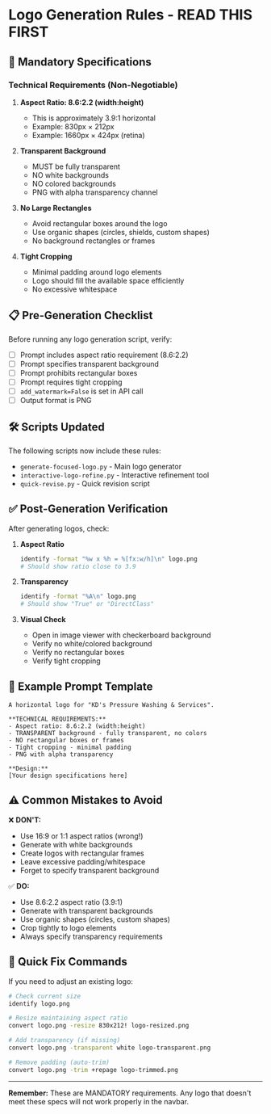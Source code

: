 # Logo Generation Rules - READ THIS FIRST

## 🚨 Mandatory Specifications

### Technical Requirements (Non-Negotiable)

1. **Aspect Ratio: 8.6:2.2 (width:height)**
   - This is approximately 3.9:1 horizontal
   - Example: 830px × 212px
   - Example: 1660px × 424px (retina)

2. **Transparent Background**
   - MUST be fully transparent
   - NO white backgrounds
   - NO colored backgrounds
   - PNG with alpha transparency channel

3. **No Large Rectangles**
   - Avoid rectangular boxes around the logo
   - Use organic shapes (circles, shields, custom shapes)
   - No background rectangles or frames

4. **Tight Cropping**
   - Minimal padding around logo elements
   - Logo should fill the available space efficiently
   - No excessive whitespace

## 📋 Pre-Generation Checklist

Before running any logo generation script, verify:

- [ ] Prompt includes aspect ratio requirement (8.6:2.2)
- [ ] Prompt specifies transparent background
- [ ] Prompt prohibits rectangular boxes
- [ ] Prompt requires tight cropping
- [ ] `add_watermark=False` is set in API call
- [ ] Output format is PNG

## 🛠️ Scripts Updated

The following scripts now include these rules:

- `generate-focused-logo.py` - Main logo generator
- `interactive-logo-refine.py` - Interactive refinement tool
- `quick-revise.py` - Quick revision script

## ✅ Post-Generation Verification

After generating logos, check:

1. **Aspect Ratio**
   ```bash
   identify -format "%w x %h = %[fx:w/h]\n" logo.png
   # Should show ratio close to 3.9
   ```

2. **Transparency**
   ```bash
   identify -format "%A\n" logo.png
   # Should show "True" or "DirectClass"
   ```

3. **Visual Check**
   - Open in image viewer with checkerboard background
   - Verify no white/colored background
   - Verify no rectangular boxes
   - Verify tight cropping

## 📝 Example Prompt Template

```
A horizontal logo for "KD's Pressure Washing & Services".

**TECHNICAL REQUIREMENTS:**
- Aspect ratio: 8.6:2.2 (width:height)
- TRANSPARENT background - fully transparent, no colors
- NO rectangular boxes or frames
- Tight cropping - minimal padding
- PNG with alpha transparency

**Design:**
[Your design specifications here]
```

## ⚠️ Common Mistakes to Avoid

❌ **DON'T:**
- Use 16:9 or 1:1 aspect ratios (wrong!)
- Generate with white backgrounds
- Create logos with rectangular frames
- Leave excessive padding/whitespace
- Forget to specify transparent background

✅ **DO:**
- Use 8.6:2.2 aspect ratio (3.9:1)
- Generate with transparent backgrounds
- Use organic shapes (circles, custom shapes)
- Crop tightly to logo elements
- Always specify transparency requirements

## 🔧 Quick Fix Commands

If you need to adjust an existing logo:

```bash
# Check current size
identify logo.png

# Resize maintaining aspect ratio
convert logo.png -resize 830x212! logo-resized.png

# Add transparency (if missing)
convert logo.png -transparent white logo-transparent.png

# Remove padding (auto-trim)
convert logo.png -trim +repage logo-trimmed.png
```

---

**Remember:** These are MANDATORY requirements. Any logo that doesn't meet these specs will not work properly in the navbar.

